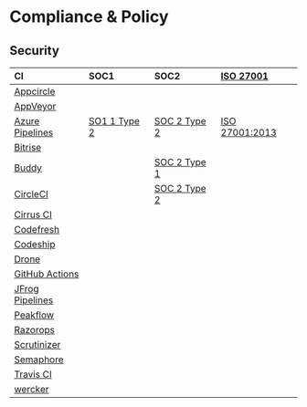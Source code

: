 # Compliance & Policy

## Security

|CI|SOC1|SOC2|[ISO 27001][]|
|:--|:--|:--|:--|
|[Appcircle][]      ||||
|[AppVeyor][]       ||||
|[Azure Pipelines][]|[SO1 1 Type 2](https://docs.microsoft.com/ja-jp/azure/devops/organizations/security/data-protection?view=azure-devops#compliance-certifications)|[SOC 2 Type 2](https://docs.microsoft.com/ja-jp/azure/devops/organizations/security/data-protection?view=azure-devops#compliance-certifications)|[ISO 27001:2013](https://docs.microsoft.com/ja-jp/azure/devops/organizations/security/data-protection?view=azure-devops#compliance-certifications)|
|[Bitrise][]        ||||
|[Buddy][]          ||[SOC 2 Type 1](https://buddy.works/security)||
|[CircleCI][]       ||[SOC 2 Type 2](https://circleci.com/security/)||
|[Cirrus CI][]      ||||
|[Codefresh][]      ||||
|[Codeship][]       ||||
|[Drone][]          ||||
|[GitHub Actions][] ||||
|[JFrog Pipelines][]||||
|[Peakflow][]       ||||
|[Razorops][]       ||||
|[Scrutinizer][]    ||||
|[Semaphore][]      ||||
|[Travis CI][]      ||||
|[wercker][]        ||||

[Appcircle]:https://appcircle.io/
[AppVeyor]:https://www.appveyor.com
[Azure Pipelines]:https://azure.microsoft.com/ja-jp/services/devops/pipelines/
[Bitrise]:https://www.bitrise.io
[Buddy]:https://buddy.works
[CircleCI]:https://circleci.com
[Cirrus CI]:https://cirrus-ci.org/
[Codefresh]:https://codefresh.io/
[Codeship]:https://codeship.com/
[Codeship Basic]:https://codeship.com/
[Codeship Pro]:https://codeship.com/
[Codeship]:https://codeship.com/
[Drone]:https://cloud.drone.io/
[GitHub Actions]:https://help.github.com/en/articles/about-github-actions
[JFrog Pipelines]:https://www.jfrog.com/confluence/display/JFROG/JFrog+Pipelines
[Peakflow]:https://www.peakflow.io/
[Razorops]:https://razorops.com/
[Scrutinizer]:https://scrutinizer-ci.com
[Semaphore]:https://semaphoreci.com/
[Travis CI]:https://travis-ci.com/
[wercker]:http://www.wercker.com/

[ISO 27001]:https://www.jqa.jp/service_list/management/service/iso27001/
